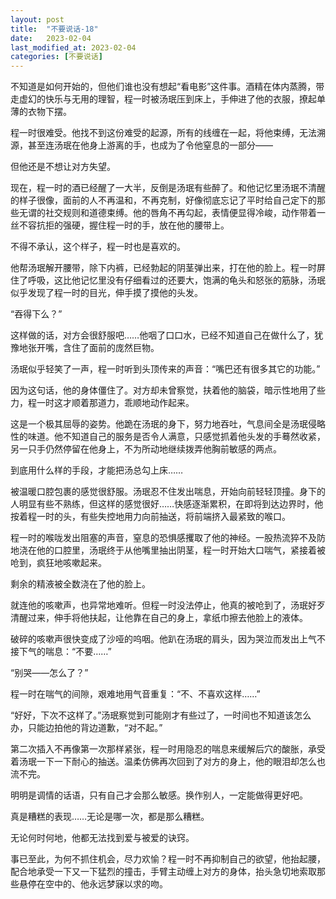 ```yaml
---
layout: post
title:  "不要说话-18"
date:   2023-02-04
last_modified_at: 2023-02-04
categories: [不要说话]
---
```


不知道是如何开始的，但他们谁也没有想起“看电影”这件事。酒精在体内蒸腾，带走虚幻的快乐与无用的理智，程一时被汤珉压到床上，手伸进了他的衣服，撩起单薄的衣物下摆。

程一时很难受。他找不到这份难受的起源，所有的线缠在一起，将他束缚，无法溯源，甚至连汤珉在他身上游离的手，也成为了令他窒息的一部分——

但他还是不想让对方失望。

现在，程一时的酒已经醒了一大半，反倒是汤珉有些醉了。和他记忆里汤珉不清醒的样子很像，面前的人不再温和，不再克制，好像彻底忘记了平时给自己定下的那些无谓的社交规则和道德束缚。他的唇角不再勾起，表情便显得冷峻，动作带着一丝不容抗拒的强硬，握住程一时的手，放在他的腰带上。

不得不承认，这个样子，程一时也是喜欢的。

他帮汤珉解开腰带，除下内裤，已经勃起的阴茎弹出来，打在他的脸上。程一时屏住了呼吸，这比他记忆里没有仔细看过的还要大，饱满的龟头和怒张的筋脉，汤珉似乎发现了程一时的目光，伸手摸了摸他的头发。

“吞得下么？”

这样做的话，对方会很舒服吧……他咽了口口水，已经不知道自己在做什么了，犹豫地张开嘴，含住了面前的庞然巨物。

汤珉似乎轻笑了一声，程一时听到头顶传来的声音：“嘴巴还有很多其它的功能。”

因为这句话，他的身体僵住了。对方却未曾察觉，扶着他的脑袋，暗示性地用了些力，程一时这才顺着那道力，乖顺地动作起来。

这是一个极其屈辱的姿势。他跪在汤珉的身下，努力地吞吐，气息间全是汤珉侵略性的味道。他不知道自己的服务是否令人满意，只感觉抓着他头发的手蓦然收紧，另一只手仍然停留在他身上，不为所动地继续拨弄他胸前敏感的两点。

到底用什么样的手段，才能把汤总勾上床……



被温暖口腔包裹的感觉很舒服。汤珉忍不住发出喘息，开始向前轻轻顶撞。身下的人明显有些不熟练，但这样的感觉很好……快感逐渐累积，在即将到达边界时，他按着程一时的头，有些失控地用力向前抽送，将前端挤入最紧致的喉口。

程一时的喉咙发出阻塞的声音，窒息的恐惧感攫取了他的神经。一股热流猝不及防地浇在他的口腔里，汤珉终于从他嘴里抽出阴茎，程一时开始大口喘气，紧接着被呛到，疯狂地咳嗽起来。

剩余的精液被全数浇在了他的脸上。



就连他的咳嗽声，也异常地难听。但程一时没法停止，他真的被呛到了，汤珉好歹清醒过来，伸手将他扶起，让他靠在自己的身上，拿纸巾擦去他脸上的液体。

破碎的咳嗽声很快变成了沙哑的呜咽。他趴在汤珉的肩头，因为哭泣而发出上气不接下气的喘息：“不要……”

“别哭——怎么了？”

程一时在喘气的间隙，艰难地用气音重复：“不、不喜欢这样……”

“好好，下次不这样了。”汤珉察觉到可能刚才有些过了，一时间也不知道该怎么办，只能边拍他的背边道歉，“对不起。”



第二次插入不再像第一次那样紧张，程一时用隐忍的喘息来缓解后穴的酸胀，承受着汤珉一下一下耐心的抽送。温柔仿佛再次回到了对方的身上，他的眼泪却怎么也流不完。

明明是调情的话语，只有自己才会那么敏感。换作别人，一定能做得更好吧。

真是糟糕的表现……无论是哪一次，都是那么糟糕。

无论何时何地，他都无法找到爱与被爱的诀窍。

事已至此，为何不抓住机会，尽力欢愉？程一时不再抑制自己的欲望，他抬起腰，配合地承受一下又一下猛烈的撞击，手臂主动缠上对方的身体，抬头急切地索取那些悬停在空中的、他永远梦寐以求的吻。
